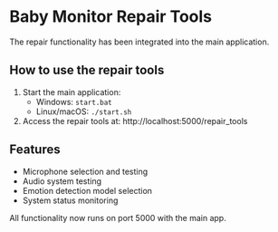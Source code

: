 # Baby Monitor Repair Tools 
 
The repair functionality has been integrated into the main application. 
 
## How to use the repair tools 
 
1. Start the main application: 
   - Windows: `start.bat` 
   - Linux/macOS: `./start.sh` 
2. Access the repair tools at: http://localhost:5000/repair_tools 
 
## Features 
 
- Microphone selection and testing 
- Audio system testing 
- Emotion detection model selection 
- System status monitoring 
 
All functionality now runs on port 5000 with the main app. 
